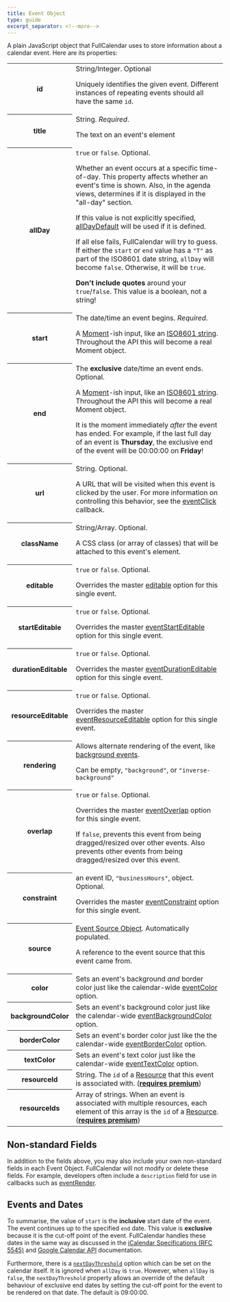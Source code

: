 ```yaml
---
title: Event Object
type: guide
excerpt_separator: <!--more-->
---
```


A plain JavaScript object that FullCalendar uses to store information about a calendar event.<!--more--> Here are its properties:


<!-- TODO: get this out of a table! -->

<table>
<!-- ------------------- -->
<tr>
<th>
id
</th>
<td>
String/Integer. Optional

Uniquely identifies the given event. Different instances of repeating events should all have the same <code>id</code>.
</td>
</tr>
<!-- ------------------- -->
<tr>
<th>
title
</th>
<td>
String. <em>Required</em>.

The text on an event's element
</td>
</tr>
<!-- ------------------- -->
<tr>
<th>
allDay
</th>
<td>
<code>true</code> or <code>false</code>. Optional.

Whether an event occurs at a specific time-of-day. This property affects whether an event's time is shown. Also, in the agenda views, determines if it is displayed in the "all-day" section.

If this value is not explicitly specified, <a href='allDayDefault'>allDayDefault</a> will be used if it is defined.

If all else fails, FullCalendar will try to guess.
If either the <code>start</code> or <code>end</code> value has a <code>"T"</code> as part of the ISO8601
date string, <code>allDay</code> will become <code>false</code>. Otherwise, it will be <code>true</code>.

<strong>Don't include quotes</strong> around your <code>true</code>/<code>false</code>. This value is a boolean, not a string!
</td>
</tr>
<!-- ------------------- -->
<tr>
<th>
start
</th>
<td>
The date/time an event begins. <em>Required</em>.

A <a href='moment'>Moment</a>-ish input, like an <a href='http://en.wikipedia.org/wiki/ISO_8601'>ISO8601 string</a>.
Throughout the API this will become a real Moment object.
</td>
</tr>
<!-- ------------------- -->
<tr>
<th>
end
</th>
<td>
The <strong>exclusive</strong> date/time an event ends. Optional.

A <a href='moment'>Moment</a>-ish input, like an <a href='http://en.wikipedia.org/wiki/ISO_8601'>ISO8601 string</a>.
Throughout the API this will become a real Moment object.

It is the moment immediately <em>after</em> the event has ended.
For example, if the last full day of an event is <strong>Thursday</strong>, the exclusive
end of the event will be 00:00:00 on <strong>Friday</strong>!
</td>
</tr>
<!-- ------------------- -->
<tr>
<th>
url
</th>
<td>
String. Optional.

A URL that will be visited when this event is clicked by the user.
For more information on controlling this behavior, see the <a href='eventClick'>eventClick</a> callback.
</td>
</tr>
<!-- ------------------- -->
<tr>
<th>
className
</th>
<td>
String/Array. Optional.

A CSS class (or array of classes) that will be attached to this event's element.
</td>
</tr>
<!-- ------------------- -->
<tr>
<th>
editable
</th>
<td>
<code>true</code> or <code>false</code>. Optional.

Overrides the master <a href='editable'>editable</a> option for this single event.
</td>
</tr>
<!-- ------------------- -->
<tr>
<th>
startEditable
</th>
<td>
<code>true</code> or <code>false</code>. Optional.

Overrides the master <a href='eventStartEditable'>eventStartEditable</a> option for this single event.
</td>
</tr>
<!-- ------------------- -->
<tr>
<th>
durationEditable
</th>
<td>
<code>true</code> or <code>false</code>. Optional.

Overrides the master <a href='eventDurationEditable'>eventDurationEditable</a> option for this single event.
</td>
</tr>
<!-- ------------------- -->
<tr>
<th>
resourceEditable
</th>
<td>
<code>true</code> or <code>false</code>. Optional.

Overrides the master <a href='eventResourceEditable'>eventResourceEditable</a> option for this single event.
</td>
</tr>
<!-- ------------------- -->
<tr>
<th>
rendering
</th>
<td>
Allows alternate rendering of the event, like <a href='background-events'>background events</a>.

Can be empty, <code>"background"</code>, or <code>"inverse-background"</code>
</td>
</tr>
<!-- ------------------- -->
<tr>
<th>
overlap
</th>
<td>
<code>true</code> or <code>false</code>. Optional.

Overrides the master <a href='eventOverlap'>eventOverlap</a> option for this single event.

If <code>false</code>, prevents this event from being dragged/resized over other events. Also prevents other events from
being dragged/resized over this event.
</td>
</tr>
<!-- ------------------- -->
<tr>
<th>
constraint
</th>
<td>
an event ID, <code>"businessHours"</code>, object. Optional.

Overrides the master <a href='eventConstraint'>eventConstraint</a> option for this single event.
</td>
</tr>
<!-- ------------------- -->
<tr>
<th>
source
</th>
<td>
<a href='event-source-object'>Event Source Object</a>. Automatically populated.

A reference to the event source that this event came from.
</td>
</tr>
<!-- ------------------- -->
<tr>
<th>
color
</th>
<td>
Sets an event's background <em>and</em> border color just like
the calendar-wide <a href='eventColor'>eventColor</a> option.
</td>
</tr>
<!-- ------------------- -->
<tr>
<th>
backgroundColor
</th>
<td>
Sets an event's background color just like
the calendar-wide <a href='eventBackgroundColor'>eventBackgroundColor</a> option.
</td>
</tr>
<!-- ------------------- -->
<tr>
<th>
borderColor
</th>
<td>
Sets an event's border color just like the
the calendar-wide <a href='eventBorderColor'>eventBorderColor</a> option.
</td>
</tr>
<!-- ------------------- -->
<tr>
<th>
textColor
</th>
<td>
Sets an event's text color just like
the calendar-wide <a href='eventTextColor'>eventTextColor</a> option.
</td>
</tr>
<!-- ------------------- -->
<tr>
<th>
resourceId
</th>
<td>
String. The <code>id</code> of a <a href='resource-object'>Resource</a> that this event is associated with. (<strong><a href='/premium'>requires premium</a></strong>)
</td>
</tr>
<!-- ------------------- -->
<tr>
<th>
resourceIds
</th>
<td>
Array of strings. When an event is associated with multiple resources, each element of this array is the <code>id</code> of a <a href='resource-object'>Resource</a>. (<strong><a href='/premium'>requires premium</a></strong>)
</td>
</tr>
</table>


## Non-standard Fields

In addition to the fields above, you may also include your own non-standard fields in each Event Object. FullCalendar will not modify or delete these fields. For example, developers often include a `description` field for use in callbacks such as [eventRender](eventRender).

## Events and Dates

To summarise, the value of `start` is the **inclusive** start date of the event. The event continues up to the specified `end` date. This value is **exclusive** because it is the cut-off point of the event. FullCalendar handles these dates in the same way as discussed in the [iCalendar Specifications (RFC 5545)](https://icalendar.org/iCalendar-RFC-5545/3-6-1-event-component.html) and [Google Calendar API](https://developers.google.com/calendar/v3/reference/events/list) documentation.

Furthermore, there is a [`nextDayThreshold`](nextDayThreshold) option which can be set on the calendar itself. It is ignored when `allDay` is `true`. However, when `allDay` is `false`, the `nextDayThreshold` property allows an override of the default behaviour of exclusive end dates by setting the cut-off point for the event to be rendered on that date. The default is 09:00:00.
